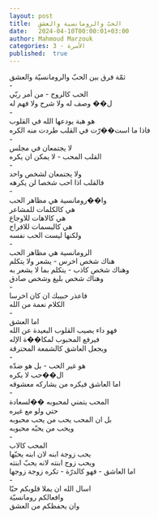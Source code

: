 ```yaml
---
layout: post
title:  الحبّ والرومانسية والعشق
date:   2024-04-10T00:00:01+03:00
author: Mahmoud Marzouk
categories: 3 - الأسرة
published:  true
---
```

ثمّة فرق بين الحبّ والرومانسيّة والعشق\
-\
الحب كالروح - من أمر ربّي\
ل�� وصف له ولا شرح ولا فهم له\
-\
هو هبة يودعها الله في القلوب\
فاذا ما است��رّت في القلب طردت منه الكره\
-\
لا يجتمعان في مجلس\
القلب المحب - لا يمكن ان يكره\
-\
ولا يجتمعان لشخص واحد\
فالقلب اذا احب شخصا لن يكرهه\
-\
وا��رومانسية هي مظاهر الحب\
هي كالكلمات للمشاعر\
هي كالاهات للاوجاع\
هي كالبسمات للافراح\
ولكنها ليست الحب نفسه\
-\
الرومانسية هي مظاهر الحب\
هناك شخص اخرس - يشعر ولا يتكلم\
وهناك شخص كاذب - يتكلم بما لا يشعر به\
وهناك شخص بليغ وشخص صادق\
-\
فاعذر حبيبك ان كان اخرسا\
الكلام نعمة من الله\
-\
اما العشق\
فهو داء يصيب القلوب البعيدة عن الله\
فيرفع المحبوب لمكا��ة الإله\
ويجعل العاشق كالشمعة المحترقة\
-\
هو غير الحب - بل هو ضدّه\
ال��حب لا يكره\
اما العاشق فيكره من يشاركه معشوقه\
-\
المحب يتمني لمحبوبه ��لسعادة\
حتي ولو مع غيره\
بل ان المحب يحب من يحب محبوبه\
ويحب من يحبّه محبوبه\
-\
المحب كالاب\
يحب زوجة ابنه لان ابنه يحبّها\
ويحب زوج ابنته لانه يحبّ ابنته\
اما العاشق - فهو كالدرّة - تكره زوجة زوجها\
-\
اسال الله ان يملا قلوبكم حبّا\
وافعالكم رومانسيّة\
وان يحفظكم من العشق
